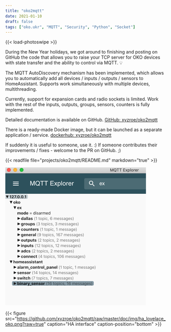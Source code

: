 ```yaml
---
title: "oko2mqtt"
date: 2021-01-10
draft: false
tags: ["oko.ukr", "MQTT", "Security", "Python", "Socket"]
---
```

{{< load-photoswipe >}}

During the New Year holidays, we got around to finishing and posting on GitHub the code that allows you to raise your TCP server for OKO devices with state transfer and the ability to control via MQTT. 💡

The MQTT AutoDiscovery mechanism has been implemented, which allows you to automatically add all devices / inputs / outputs / sensors to HomeAssistant. Supports work simultaneously with multiple devices, multithreading.

Currently, support for expansion cards and radio sockets is limited.
Work with the rest of the inputs, outputs, groups, sensors, counters is fully implemented.

Detailed documentation is available on GitHub.
[GitHub: xyzroe/oko2mqtt](https://github.com/xyzroe/oko2mqtt/blob/main/doc/BEGIN.md)

There is a ready-made Docker image, but it can be launched as a separate application / service.
[dockerhub: xyzroe/oko2mqtt](https://hub.docker.com/r/xyzroe/oko2mqtt)


If suddenly it is useful to someone, use it. :)
If someone contributes their improvements / fixes - welcome to the PR on GitHub. ;)

{{< readfile file="projects/oko2mqtt/README.md" markdown="true" >}}


![MQTT Explorer](https://github.com/xyzroe/oko2mqtt/raw/master/doc/img/mqtt_oko.png?raw=true)


{{< figure src="https://github.com/xyzroe/oko2mqtt/raw/master/doc/img/ha_lovelace_oko.png?raw=true" caption="HA interface" caption-position="bottom" >}}
